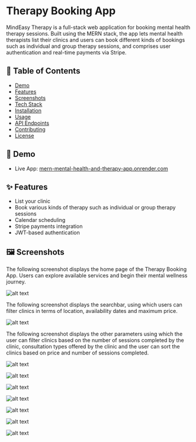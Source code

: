 # Therapy Booking App 

MindEasy Therapy is a  full-stack web application for booking mental health therapy sessions. Built using the MERN stack, the app lets mental health therapists list their clinics and users can book different kinds of bookings such as individual and group therapy sessions, and comprises user authentication and real-time payments via Stripe.

## 📑 Table of Contents

- [Demo](#demo)
- [Features](#features)
- [Screenshots](#screenshots)
- [Tech Stack](#tech-stack)
- [Installation](#installation)
- [Usage](#usage)
- [API Endpoints](#api-endpoints)
- [Contributing](#contributing)
- [License](#license)

## 🔗 Demo

- Live App: [mern-mental-health-and-therapy-app.onrender.com](https://mern-mental-health-and-therapy-app.onrender.com/)

## ✨ Features

- List your clinic 
- Book various kinds of therapy such as individual or group therapy sessions
- Calendar scheduling 
- Stripe payments integration
- JWT-based authentication 

## 🖼️ Screenshots

The following screenshot displays the home page of the Therapy Booking App. Users can explore available services and begin their mental wellness journey.

![alt text](5.PNG)

The following screenshot displays the searchbar, using which users can filter clinics in terms of location, availability dates and maximum price.

![alt text](1.png)

The following screenshot displays the other parameters using which the user can filter clinics based on the number of sessions completed by the clinic, consultation types offered by the clinic and the user can sort the clinics based on price and number of sessions completed.

![alt text](2.PNG)

![alt text](3.png)

![alt text](4.PNG)


![alt text](6.PNG)

![alt text](7.PNG)

![alt text](8.PNG)

![alt text](9.PNG)









